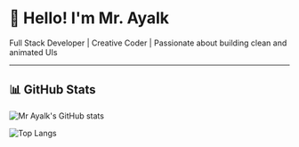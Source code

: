 # 👋 Hello! I'm Mr. Ayalk

Full Stack Developer | Creative Coder | Passionate about building clean and animated UIs

---

## 📊 GitHub Stats

![Mr Ayalk's GitHub stats](https://github-readme-stats.vercel.app/api?username=mr-Ayalk&show_icons=true&theme=radical)

![Top Langs](https://github-readme-stats.vercel.app/api/top-langs/?username=mr-Ayalk&layout=compact&theme=radical)
